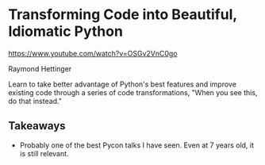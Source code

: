 # Transforming Code into Beautiful, Idiomatic Python

https://www.youtube.com/watch?v=OSGv2VnC0go

Raymond Hettinger

Learn to take better advantage of Python's best features and improve existing code through a series of code transformations, "When you see this, do that instead."

## Takeaways
* Probably one of the best Pycon talks I have seen. Even at 7 years old, it is still relevant.
